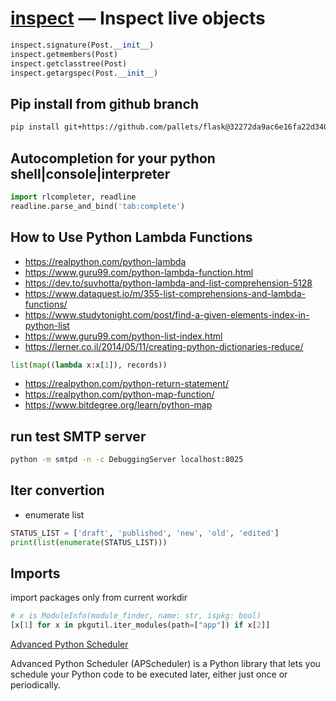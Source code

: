 # [inspect](https://docs.python.org/3/library/inspect.html) — Inspect live objects

```py
inspect.signature(Post.__init__)
inspect.getmembers(Post)
inspect.getclasstree(Post)
inspect.getargspec(Post.__init__)
```

## Pip install from github branch

```sh
pip install git+https://github.com/pallets/flask@32272da9ac6e16fa22d3401b2d995d5bf3db9492
```

## Autocompletion for your python shell|console|interpreter

```py
import rlcompleter, readline
readline.parse_and_bind('tab:complete')
```

## How to Use Python Lambda Functions

- <https://realpython.com/python-lambda>
- <https://www.guru99.com/python-lambda-function.html>
- <https://dev.to/suvhotta/python-lambda-and-list-comprehension-5128>
- <https://www.dataquest.io/m/355-list-comprehensions-and-lambda-functions/>
- <https://www.studytonight.com/post/find-a-given-elements-index-in-python-list>
- <https://www.guru99.com/python-list-index.html>
- <https://lerner.co.il/2014/05/11/creating-python-dictionaries-reduce/>

```py
list(map((lambda x:x[1]), records))
```

- <https://realpython.com/python-return-statement/>
- <https://realpython.com/python-map-function/>
- <https://www.bitdegree.org/learn/python-map>

## run test SMTP server

```sh
python -m smtpd -n -c DebuggingServer localhost:8025
```

## Iter convertion

- enumerate list

```py
STATUS_LIST = ['draft', 'published', 'new', 'old', 'edited']
print(list(enumerate(STATUS_LIST)))
```

## Imports

import packages only from current workdir

```py
# x is ModuleInfo(module_finder, name: str, ispkg: bool)
[x[1] for x in pkgutil.iter_modules(path=["app"]) if x[2]]
```

[Advanced Python Scheduler](https://apscheduler.readthedocs.io/en/stable/)

Advanced Python Scheduler (APScheduler) is a Python library that lets you schedule your Python code to be executed later, either just once or periodically.
